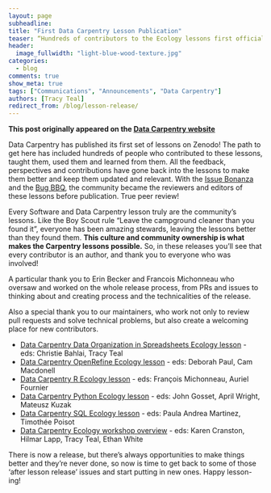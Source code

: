 ```yaml
---
layout: page
subheadline:
title: "First Data Carpentry Lesson Publication"
teaser: “Hundreds of contributors to the Ecology lessons first official release”
header:
  image_fullwidth: "light-blue-wood-texture.jpg"
categories:
  - blog
comments: true
show_meta: true
tags: ["Communications", "Announcements", "Data Carpentry"]
authors: [Tracy Teal]
redirect_from: /blog/lesson-release/
--- 
```


**This post originally appeared on the [Data Carpentry website](https://datacarpentry.org)**

Data Carpentry has published its first set of lessons on Zenodo! The path to get here has included hundreds of people who contributed to these lessons, taught them, used them and learned from them. All the feedback, perspectives and contributions have gone back into the lessons to make them better and keep them updated and relevant. With the [Issue Bonanza](http://www.datacarpentry.org/blog/ecology-issue-bonanza/) and the [Bug BBQ](http://www.datacarpentry.org/blog/bug-bbq-results/), the community became the reviewers and editors of these lessons before publication. True peer review!

Every Software and Data Carpentry lesson truly are the community’s lessons. Like the Boy Scout rule “Leave the campground cleaner than you found it”, everyone has been amazing stewards, leaving the lessons better than they found them. **This culture and community ownership is what makes the Carpentry lessons possible.** So, in these releases you’ll see that every contributor is an author, and thank you to everyone who was involved!

A particular thank you to Erin Becker and Francois Michonneau who oversaw and worked on the whole release process, from PRs and issues to thinking about and creating process and the technicalities of the release.

Also a special thank you to our maintainers, who work not only to review pull requests and solve technical problems, but also create a welcoming place for new contributors.

- [Data Carpentry Data Organization in Spreadsheets Ecology lesson](https://zenodo.org/record/570047) - eds: Christie Bahlai, Tracy Teal
- [Data Carpentry OpenRefine Ecology lesson](https://zenodo.org/record/570048) - eds: Deborah Paul, Cam Macdonell
- [Data Carpentry R Ecology lesson](https://zenodo.org/record/569875) - eds: François Michonneau, Auriel Fournier
- [Data Carpentry Python Ecology lesson](https://zenodo.org/record/570050) - eds: John Gosset, April Wright, Mateusz Kuzak
- [Data Carpentry SQL Ecology lesson](https://zenodo.org/record/570049) - eds: Paula Andrea Martinez, Timothée Poisot
- [Data Carpentry Ecology workshop overview](https://zenodo.org/record/570167) - eds: Karen Cranston, Hilmar Lapp, Tracy Teal, Ethan White

There is now a release, but there’s always opportunities to make things better and they’re never done, so now is time to get back to some of those ‘after lesson release’ issues and start putting in new ones. Happy lesson-ing!
